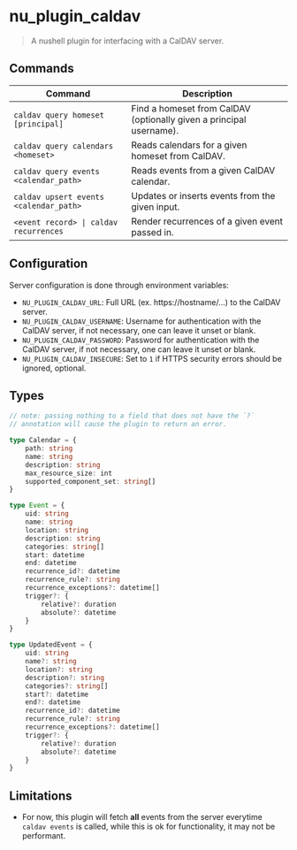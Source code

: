 # nu_plugin_caldav

> A nushell plugin for interfacing with a CalDAV server.

## Commands

| Command                                | Description                                                         |
|----------------------------------------|---------------------------------------------------------------------|
| `caldav query homeset [principal]`     | Find a homeset from CalDAV (optionally given a principal username). |
| `caldav query calendars <homeset>`     | Reads calendars for a given homeset from CalDAV.                    |
| `caldav query events <calendar_path>`  | Reads events from a given CalDAV calendar.                          |
| `caldav upsert events <calendar_path>` | Updates or inserts events from the given input.                     |
| `<event record> \| caldav recurrences` | Render recurrences of a given event passed in.                      |

## Configuration

Server configuration is done through environment variables:

- `NU_PLUGIN_CALDAV_URL`: Full URL (ex. https://hostname/...)
  to the CalDAV server.
- `NU_PLUGIN_CALDAV_USERNAME`: Username for authentication with
  the CalDAV server, if not necessary, one can leave it unset or
  blank.
- `NU_PLUGIN_CALDAV_PASSWORD`: Password for authentication with
  the CalDAV server, if not necessary, one can leave it unset or
  blank.
- `NU_PLUGIN_CALDAV_INSECURE`: Set to `1` if HTTPS security errors
  should be ignored, optional.

## Types

```typescript
// note: passing nothing to a field that does not have the `?`
// annotation will cause the plugin to return an error.

type Calendar = {
    path: string
    name: string
    description: string
    max_resource_size: int
    supported_component_set: string[]
}

type Event = {
	uid: string
	name: string
	location: string
	description: string
    categories: string[]
    start: datetime
    end: datetime
    recurrence_id?: datetime
    recurrence_rule?: string
    recurrence_exceptions?: datetime[]
    trigger?: {
        relative?: duration
        absolute?: datetime
    }
}

type UpdatedEvent = {
	uid: string
	name?: string
	location?: string
	description?: string
    categories?: string[]
    start?: datetime
    end?: datetime
    recurrence_id?: datetime
    recurrence_rule?: string
    recurrence_exceptions?: datetime[]
    trigger?: {
        relative?: duration
        absolute?: datetime
    }
}
```

## Limitations

- For now, this plugin will fetch **all** events from the server
  everytime `caldav events` is called, while this is ok for
  functionality, it may not be performant.

